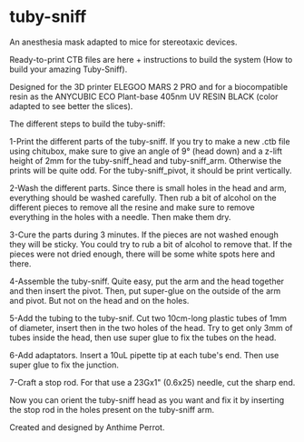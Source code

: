# tuby-sniff
An anesthesia mask adapted to mice for stereotaxic devices.

Ready-to-print CTB files are here + instructions to build the system (How to build your amazing Tuby-Sniff).

Designed for the 3D printer ELEGOO MARS 2 PRO and for a biocompatible resin as the ANYCUBIC ECO Plant-base 405nm UV RESIN BLACK (color adapted to see better the slices).

The different steps to build the tuby-sniff:

1-Print the different parts of the tuby-sniff. If you try to make a new .ctb file using chitubox, make sure to give an angle of 9° (head down) and a z-lift height of 2mm for the tuby-sniff_head and tuby-sniff_arm. Otherwise the prints will be quite odd. For the tuby-sniff_pivot, it should be print vertically. 

2-Wash the different parts. Since there is small holes in the head and arm, everything should be washed carefully. Then rub a bit of alcohol on the different pieces to remove all the resine and make sure to remove everything in the holes with a needle. Then make them dry.

3-Cure the parts during 3 minutes. If the pieces are not washed enough they will be sticky. You could try to rub a bit of alcohol to remove that. If the pieces were not dried enough, there will be some white spots here and there.

4-Assemble the tuby-sniff. Quite easy, put the arm and the head together and then insert the pivot. Then, put super-glue on the outside of the arm and pivot. But not on the head and on the holes.

5-Add the tubing to the tuby-snif. Cut two 10cm-long plastic tubes of 1mm of diameter, insert then in the two holes of the head. Try to get only 3mm of tubes inside the head, then use super glue to fix the tubes on the head. 

6-Add adaptators. Insert a 10uL pipette tip at each tube's end. Then use super glue to fix the junction.

7-Craft a stop rod. For that use a 23Gx1" (0.6x25) needle, cut the sharp end.

Now you can orient the tuby-sniff head as you want and fix it by inserting the stop rod in the holes present on the tuby-sniff arm. 

Created and designed by Anthime Perrot.

